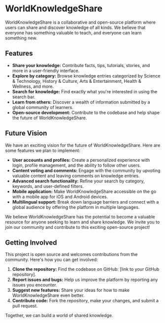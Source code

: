 # WorldKnowledgeShare

WorldKnowledgeShare is a collaborative and open-source platform where users can share and discover knowledge of all kinds. We believe that everyone has something valuable to teach, and everyone can learn something new.

## Features

- **Share your knowledge:** Contribute facts, tips, tutorials, stories, and more in a user-friendly interface.
- **Explore by category:** Browse knowledge entries categorized by Science & Technology, History & Culture, Arts & Entertainment, Health & Wellness, and more.
- **Search for knowledge:** Find exactly what you're interested in using the search bar.
- **Learn from others:** Discover a wealth of information submitted by a global community of learners.
- **Open-source development:** Contribute to the codebase and help shape the future of WorldKnowledgeShare.

## Future Vision

We have an exciting vision for the future of WorldKnowledgeShare. Here are some features we plan to implement:

- **User accounts and profiles:** Create a personalized experience with login, profile management, and the ability to follow other users.
- **Content voting and comments:** Engage with the community by upvoting valuable content and leaving comments on knowledge entries.
- **Advanced search functionality:** Refine your search by category, keywords, and user-defined filters.
- **Mobile application:** Make WorldKnowledgeShare accessible on the go with a mobile app for iOS and Android devices.
- **Multilingual support:** Break down language barriers and connect with a global audience by offering the platform in multiple languages.

We believe WorldKnowledgeShare has the potential to become a valuable resource for anyone seeking to learn and share knowledge. We invite you to join our community and contribute to this exciting open-source project!

## Getting Involved

This project is open source and welcomes contributions from the community. Here's how you can get involved:

1. **Clone the repository:** Find the codebase on GitHub: [link to your GitHub repository].
2. **Report issues and bugs:** Help us improve the platform by reporting any issues you encounter.
3. **Suggest new features:** Share your ideas for how to make WorldKnowledgeShare even better.
4. **Contribute code:** Fork the repository, make your changes, and submit a pull request.

Together, we can build a world of shared knowledge.

